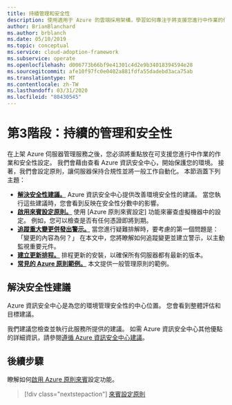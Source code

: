 ```yaml
---
title: 持續管理和安全性
description: 使用適用于 Azure 的雲端採用架構，學習如何專注于將支援您進行中作業的作業和安全性設定。
author: BrianBlanchard
ms.author: brblanch
ms.date: 05/10/2019
ms.topic: conceptual
ms.service: cloud-adoption-framework
ms.subservice: operate
ms.openlocfilehash: d006773b66bf9e41301c4d2e9b34018394594e28
ms.sourcegitcommit: afe10f97fc0e0402a881fdfa55dadebd3aca75ab
ms.translationtype: MT
ms.contentlocale: zh-TW
ms.lasthandoff: 03/31/2020
ms.locfileid: "80430545"
---
```

# <a name="phase-3-ongoing-management-and-security"></a>第3階段：持續的管理和安全性

在上架 Azure 伺服器管理服務之後，您必須將重點放在可支援您進行中作業的作業和安全性設定。 我們會藉由查看 Azure 資訊安全中心，開始保護您的環境。 接著，我們會設定原則，讓伺服器保持合規性並將一般工作自動化。 本節涵蓋下列主題：

- **[解決安全性建議。](#address-security-recommendations)** Azure 資訊安全中心提供改善環境安全性的建議。 當您執行這些建議時，您會看到反映在安全性分數中的影響。
- **[啟用來賓設定原則。](./guest-configuration-policy.md)** 使用 [Azure 原則來賓設定] 功能來審查虛擬機器中的設定。 例如，您可以檢查是否有任何憑證即將到期。
- **[追蹤重大變更併發出警示。](./enable-tracking-alerting.md)** 當您進行疑難排解時，要考慮的第一個問題是：「變更的內容為何？」 在本文中，您將瞭解如何追蹤變更並建立警示，以主動監視重要元件。
- **[建立更新排程。](./update-schedules.md)** 排程更新的安裝，以確保所有伺服器都有最新的版本。
- **[常見的 Azure 原則範例。](./common-policies.md)** 本文提供一般管理原則的範例。

## <a name="address-security-recommendations"></a>解決安全性建議

Azure 資訊安全中心是為您的環境管理安全性的中心位置。 您會看到整體評估和目標建議。

我們建議您檢查並執行此服務所提供的建議。 如需 Azure 資訊安全中心其他優點的詳細資訊，請參閱[遵循 Azure 資訊安全中心建議](https://docs.microsoft.com/azure/migrate/migrate-best-practices-security-management#best-practice-follow-azure-security-center-recommendations)。

## <a name="next-steps"></a>後續步驟

瞭解如何[啟用 Azure 原則來賓](./guest-configuration-policy.md)設定功能。

> [!div class="nextstepaction"]
> [來賓設定原則](./guest-configuration-policy.md)
